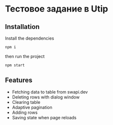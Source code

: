 # Тестовое задание в Utip

## Installation

Install the dependencies

```sh
npm i
```

then run the project

```sh
npm start
```

## Features

- Fetching data to table from swapi.dev
- Deleting rows with dialog window
- Clearing table
- Adaptive pagination
- Adding rows
- Saving state when page reloads
